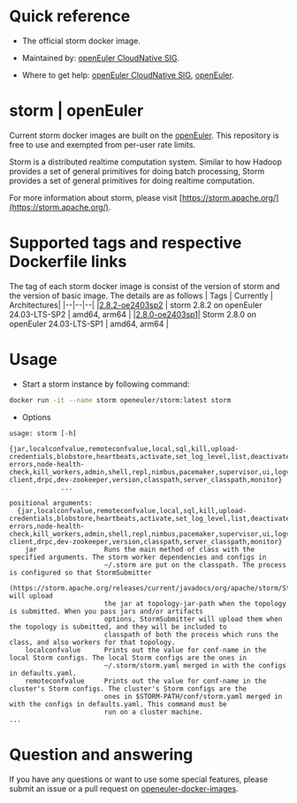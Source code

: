 # Quick reference

- The official storm docker image.

- Maintained by: [openEuler CloudNative SIG](https://gitee.com/openeuler/cloudnative).

- Where to get help: [openEuler CloudNative SIG](https://gitee.com/openeuler/cloudnative), [openEuler](https://gitee.com/openeuler/community).
# storm | openEuler
Current storm docker images are built on the [openEuler](https://repo.openeuler.org/). This repository is free to use and exempted from per-user rate limits.

Storm is a distributed realtime computation system. Similar to how Hadoop provides a set of general primitives for doing batch processing, Storm provides a set of general primitives for doing realtime computation.

For more information about storm, please visit [https://storm.apache.org/](https://storm.apache.org/).

# Supported tags and respective Dockerfile links
The tag of each storm docker image is consist of the version of storm and the version of basic image. The details are as follows
| Tags | Currently |  Architectures|
|--|--|--|
|[2.8.2-oe2403sp2](https://gitee.com/openeuler/openeuler-docker-images/blob/master/Bigdata/storm/2.8.2/24.03-lts-sp2/Dockerfile) | storm 2.8.2 on openEuler 24.03-LTS-SP2 | amd64, arm64 |
|[2.8.0-oe2403sp1](https://gitee.com/openeuler/openeuler-docker-images/blob/master/Bigdata/storm/2.8.0/24.03-lts-sp1/Dockerfile)| Storm 2.8.0 on openEuler 24.03-LTS-SP1 | amd64, arm64 |

# Usage

- Start a storm instance by following command:
```bash
docker run -it --name storm openeuler/storm:latest storm
```
- Options
```
usage: storm [-h]
             {jar,localconfvalue,remoteconfvalue,local,sql,kill,upload-credentials,blobstore,heartbeats,activate,set_log_level,list,deactivate,rebalance,get-errors,node-health-check,kill_workers,admin,shell,repl,nimbus,pacemaker,supervisor,ui,logviewer,drpc-client,drpc,dev-zookeeper,version,classpath,server_classpath,monitor}
             ...

positional arguments:
  {jar,localconfvalue,remoteconfvalue,local,sql,kill,upload-credentials,blobstore,heartbeats,activate,set_log_level,list,deactivate,rebalance,get-errors,node-health-check,kill_workers,admin,shell,repl,nimbus,pacemaker,supervisor,ui,logviewer,drpc-client,drpc,dev-zookeeper,version,classpath,server_classpath,monitor}
    jar                 Runs the main method of class with the specified arguments. The storm worker dependencies and configs in
                        ~/.storm are put on the classpath. The process is configured so that StormSubmitter
                        (https://storm.apache.org/releases/current/javadocs/org/apache/storm/StormSubmitter.html) will upload
                        the jar at topology-jar-path when the topology is submitted. When you pass jars and/or artifacts
                        options, StormSubmitter will upload them when the topology is submitted, and they will be included to
                        classpath of both the process which runs the class, and also workers for that topology.
    localconfvalue      Prints out the value for conf-name in the local Storm configs. The local Storm configs are the ones in
                        ~/.storm/storm.yaml merged in with the configs in defaults.yaml.
    remoteconfvalue     Prints out the value for conf-name in the cluster's Storm configs. The cluster's Storm configs are the
                        ones in $STORM-PATH/conf/storm.yaml merged in with the configs in defaults.yaml. This command must be
                        run on a cluster machine.
...
```

# Question and answering
If you have any questions or want to use some special features, please submit an issue or a pull request on [openeuler-docker-images](https://gitee.com/openeuler/openeuler-docker-images).